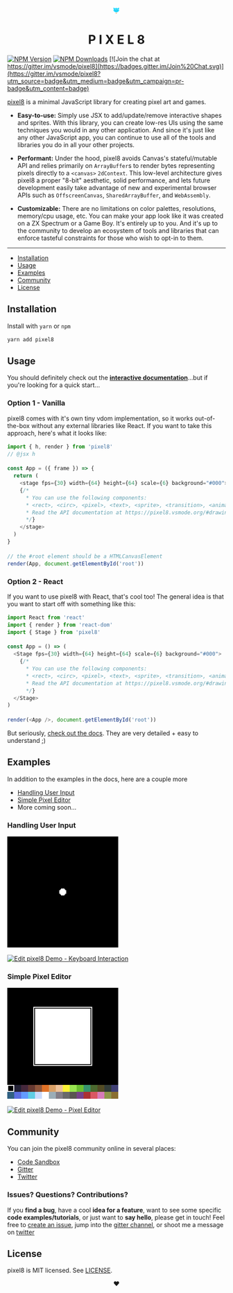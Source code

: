 
<div align="center">
  <img src="/assets/logo.gif" />
  <h1>P I X E L 8</h1>  
</div>

[![NPM Version](https://img.shields.io/npm/v/pixel8.svg?style=flat)](https://www.npmjs.org/package/pixel8)
[![NPM Downloads](https://img.shields.io/npm/dm/pixel8.svg?style=flat)](https://www.npmjs.org/package/pixel8)
[![Join the chat at https://gitter.im/vsmode/pixel8](https://badges.gitter.im/Join%20Chat.svg)](https://gitter.im/vsmode/pixel8?utm_source=badge&utm_medium=badge&utm_campaign=pr-badge&utm_content=badge)

[pixel8](https://pixel8.vsmode.org/) is a minimal JavaScript library for creating pixel art and games.

- **Easy-to-use:** Simply use JSX to add/update/remove interactive shapes and sprites. With this library, you can create low-res UIs using the same techniques you would in any other application. And since it's just like any other JavaScript app, you can continue to use all of the tools and libraries you do in all your other projects.

- **Performant:** Under the hood, pixel8 avoids Canvas's stateful/mutable API and relies primarily on `ArrayBuffer`s to render bytes representing pixels directly to a `<canvas>` `2dContext`. This low-level architecture gives pixel8 a proper "8-bit" aesthetic, solid performance, and lets future development easily take advantage of new and experimental browser APIs such as `OffscreenCanvas`, `SharedArrayBuffer`, and `WebAssembly`.

- **Customizable:** There are no limitations on color palettes, resolutions, memory/cpu usage, etc. You can make your app look like it was created on a ZX Spectrum or a Game Boy. It's entirely up to you. And it's up to the community to develop an ecosystem of tools and libraries that can enforce tasteful constraints for those who wish to opt-in to them.

___

- [Installation](#installation)
- [Usage](#usage)
- [Examples](#examples)
- [Community](#community)
- [License](#license)

## Installation

Install with `yarn` or `npm`

```bash
yarn add pixel8
```

## Usage

You should definitely check out the **[interactive documentation](https://pixel8.vsmode.org/)**...but if you're looking for a quick start...

### Option 1 - Vanilla

pixel8 comes with it's own tiny vdom implementation, so it works out-of-the-box without any external libraries like React. If you want to take this approach, here's what it looks like:

```js
import { h, render } from 'pixel8'
// @jsx h

const App = ({ frame }) => {
  return (
    <stage fps={30} width={64} height={64} scale={6} background="#000">
    {/*
      * You can use the following components:
      * <rect>, <circ>, <pixel>, <text>, <sprite>, <transition>, <animation> and <buffer>
      * Read the API documentation at https://pixel8.vsmode.org/#drawing-shapes
      */}
    </stage>
  )
}

// the #root element should be a HTMLCanvasElement
render(App, document.getElementById('root'))

```

### Option 2 - React

If you want to use pixel8 with React, that's cool too! The general idea is that you want to start off with something like this:

```js
import React from 'react'
import { render } from 'react-dom'
import { Stage } from 'pixel8'

const App = () => (
  <Stage fps={30} width={64} height={64} scale={6} background="#000">
    {/*
      * You can use the following components:
      * <rect>, <circ>, <pixel>, <text>, <sprite>, <transition>, <animation> and <buffer>
      * Read the API documentation at https://pixel8.vsmode.org/#drawing-shapes
      */}
  </Stage>
)

render(<App />, document.getElementById('root'))

```

But seriously, [check out the docs](https://pixel8.vsmode.org/). They are very detailed + easy to understand ;)

## Examples

In addition to the examples in the docs, here are a couple more

- [Handling User Input](#handling-user-input)
- [Simple Pixel Editor](#simple-pixel-editor)
- More coming soon...

### Handling User Input

[![Handling user input example app screenshot](/assets/handling-user-input.png)](https://codesandbox.io/s/r75ymwn34o)

[![Edit pixel8 Demo - Keyboard Interaction](https://codesandbox.io/static/img/play-codesandbox.svg)](https://codesandbox.io/s/r75ymwn34o)


### Simple Pixel Editor

[![Simple pixel editor example app screenshot](/assets/simple-pixel-editor.png)](https://codesandbox.io/s/0pvmw4k20l)

[![Edit pixel8 Demo - Pixel Editor](https://codesandbox.io/static/img/play-codesandbox.svg)](https://codesandbox.io/s/0pvmw4k20l)

## Community

You can join the pixel8 community online in several places:

- [Code Sandbox](https://codesandbox.io/search?query=&refinementList%5Bnpm_dependencies.dependency%5D%5B0%5D=pixel8&page=1)
- [Gitter](https://gitter.im/vsmode/pixel8)
- [Twitter](https://twitter.com/jozanza)

### Issues? Questions? Contributions?

If you **find a bug**, have a cool **idea for a feature**, want to see some specific **code examples/tutorials**, or just want to **say hello**, please get in touch! Feel free to [create an issue](https://github.com/vsmode/pixel8/issues), jump into the [gitter channel](https://gitter.im/vsmode/pixel8), or shoot me a message on [twitter](https://twitter.com/jozanza)

## License

pixel8 is MIT licensed. See [LICENSE](/LICENSE.md).

<p align="center"><strong>♥</strong></p>
